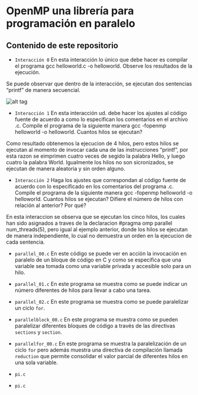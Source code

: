 # OpenMP una librería para programación en paralelo

## Contenido de este repositorio

* `Interacción 0`
En esta interacción lo único que debe hacer es compilar el programa gcc helloworld.c -o helloworld. Observe los resultados de la ejecución.

Se puede observar que dentro de la interacción, se ejecutan dos sentencias “printf” de manera secuencial.

![alt tag](https://docs.google.com/drawings/d/1IhmW3pFvKPecRys3CdaVBpYT40AUfn9p92gniLlYXHQ/pub?w=484&h=100)
* `Interacción 1`
En esta interacción ud. debe hacer los ajustes al código fuente de acuerdo a como lo especifican los comentarios en el archivo .c. Compile el programa de la siguiente manera gcc -fopenmp helloworld -o helloworld. Cuantos hilos se ejecutan?

Como resultado obtenemos la ejecucion de 4 hilos, pero estos hilos se ejecutan al momento de invocar cada una de las instrucciones “printf”, por esta razon se eimprimen cuatro veces de segido la palabra Hello, y luego cuatro la palabra World. Igualmente los hilos no son sicronizados, se ejecutan de manera aleatoria y sin orden alguno.

* `Interacción 2`
Haga los ajustes que correspondan al código fuente de acuerdo con lo especificado en los comentarios del programa .c. Compile el programa de la siguiente manera gcc -fopenmp helloworld -o helloworld. Cuantos hilos se ejecutan? Difiere el número de hilos con relación al anterior? Por qué?

En esta interaccion se observa que se ejecutan los cinco hilos, los cuales han sido asignados a traves de la declaracion #pragma omp parallel num_threads(5), pero igual al ejemplo anterior, donde los hilos se ejecutan de manera independiente, lo cual no demuestra un orden en la ejecucion de cada sentencia.

* `parallel_00.c`
En este código se puede ver en acción la invocación en paralelo de un bloque de código en C y como se especifica que una variable sea tomada como una variable privada y accesible solo para un hilo.

* `parallel_01.c`
En este programa se muestra como se puede indicar un número diferentes de hilos para llevar a cabo una tarea.

* `parallel_02.c`
En este programa se muestra como se puede paralelizar un ciclo `for`.

* `parallelblock_00.c`
En este programa se muestra como se pueden paralelizar diferentes bloques de código a través de las directivas `sections` y `section`. 

* `parallelfor_00.c`
En este programa se muestra la paralelización de un ciclo `for` pero además muestra una directiva de compilación llamada `reduction` que permite consolidar el valor parcial de diferentes hilos en una sola variable.

* `pi.c`

* `pi.c`
